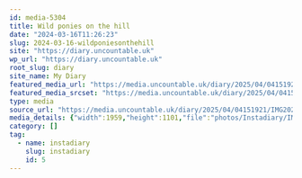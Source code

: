 ```yaml
---
id: media-5304
title: Wild ponies on the hill
date: "2024-03-16T11:26:23"
slug: 2024-03-16-wildponiesonthehill
site: "https://diary.uncountable.uk"
wp_url: "https://diary.uncountable.uk"
root_slug: diary
site_name: My Diary
featured_media_url: "https://media.uncountable.uk/diary/2025/04/04151921/IMG20240316112623.webp"
featured_media_srcset: "https://media.uncountable.uk/diary/2025/04/04151921/IMG20240316112623-300x169.webp 300w, https://media.uncountable.uk/diary/2025/04/04151921/IMG20240316112623-1024x576.webp 1024w, https://media.uncountable.uk/diary/2025/04/04151921/IMG20240316112623-150x150.webp 150w, https://media.uncountable.uk/diary/2025/04/04151921/IMG20240316112623-640x360.webp 640w, https://media.uncountable.uk/diary/2025/04/04151921/IMG20240316112623.webp 1959w"
type: media
source_url: "https://media.uncountable.uk/diary/2025/04/04151921/IMG20240316112623.webp"
media_details: {"width":1959,"height":1101,"file":"photos/Instadiary/IMG20240316112623.webp","filesize":151698,"sizes":{"medium":{"file":"IMG20240316112623-300x169.webp","width":300,"height":169,"filesize":16592,"mime_type":"image/webp","source_url":"https://media.uncountable.uk/diary/2025/04/04151921/IMG20240316112623-300x169.webp"},"large":{"file":"IMG20240316112623-1024x576.webp","width":1024,"height":576,"filesize":144020,"mime_type":"image/webp","source_url":"https://media.uncountable.uk/diary/2025/04/04151921/IMG20240316112623-1024x576.webp"},"thumbnail":{"file":"IMG20240316112623-150x150.webp","width":150,"height":150,"filesize":7698,"mime_type":"image/webp","source_url":"https://media.uncountable.uk/diary/2025/04/04151921/IMG20240316112623-150x150.webp"},"mobwidth":{"file":"IMG20240316112623-640x360.webp","width":640,"height":360,"filesize":68322,"mime_type":"image/webp","source_url":"https://media.uncountable.uk/diary/2025/04/04151921/IMG20240316112623-640x360.webp"},"full":{"file":"IMG20240316112623.webp","width":1959,"height":1101,"mime_type":"image/webp","source_url":"https://media.uncountable.uk/diary/2025/04/04151921/IMG20240316112623.webp"}},"image_meta":{"aperture":"0","credit":"","camera":"","caption":"","created_timestamp":"0","copyright":"","focal_length":"0","iso":"0","shutter_speed":"0","title":"","orientation":"0","keywords":[]}}
category: []
tag:
  - name: instadiary
    slug: instadiary
    id: 5
---
```


